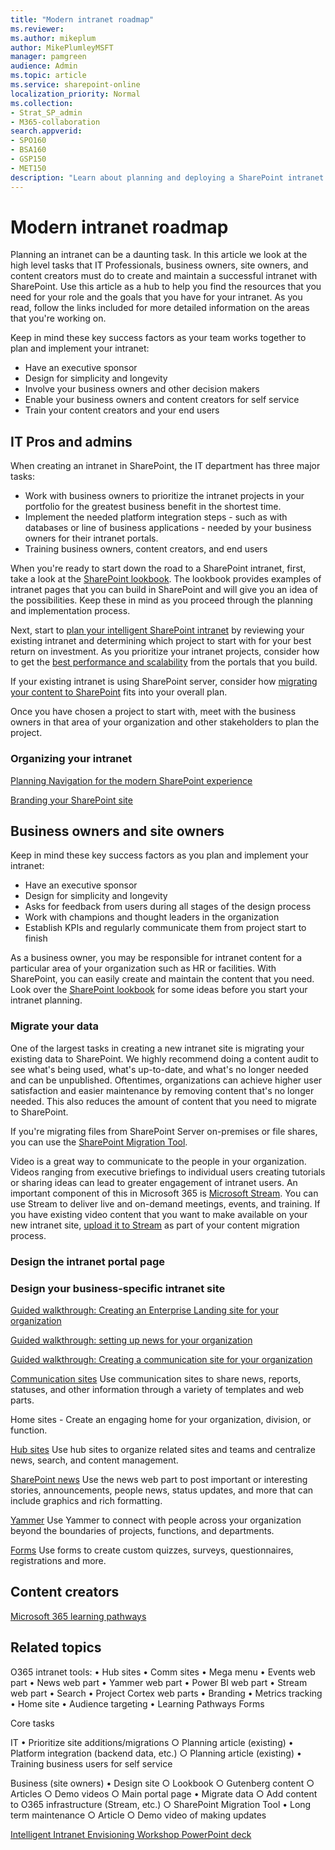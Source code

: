 ```yaml
---
title: "Modern intranet roadmap"
ms.reviewer: 
ms.author: mikeplum
author: MikePlumleyMSFT
manager: pamgreen
audience: Admin
ms.topic: article
ms.service: sharepoint-online
localization_priority: Normal
ms.collection:  
- Strat_SP_admin
- M365-collaboration
search.appverid:
- SPO160
- BSA160
- GSP150
- MET150
description: "Learn about planning and deploying a SharePoint intranet."
---
```


# Modern intranet roadmap

Planning an intranet can be a daunting task. In this article we look at the high level tasks that IT Professionals, business owners, site owners, and content creators must do to create and maintain a successful intranet with SharePoint. Use this article as a hub to help you find the resources that you need for your role and the goals that you have for your intranet. As you read, follow the links included for more detailed information on the areas that you're working on.

Keep in mind these key success factors as your team works together to plan and implement your intranet:

- Have an executive sponsor
- Design for simplicity and longevity 
- Involve your business owners and other decision makers
- Enable your business owners and content creators for self service
- Train your content creators and your end users

## IT Pros and admins

When creating an intranet in SharePoint, the IT department has three major tasks:

- Work with business owners to prioritize the intranet projects in your portfolio for the greatest business benefit in the shortest time.
- Implement the needed platform integration steps - such as with databases or line of business applications - needed by your business owners for their intranet portals.
- Training business owners, content creators, and end users

When you're ready to start down the road to a SharePoint intranet, first, take a look at the [SharePoint lookbook](https://aka.ms/sharepointlookbook). The lookbook provides examples of intranet pages that you can build in SharePoint and will give you an idea of the possibilities. Keep these in mind as you proceed through the planning and implementation process.

Next, start to [plan your intelligent SharePoint intranet](https://docs.microsoft.com/sharepoint/plan-intranet) by reviewing your existing intranet and determining which project to start with for your best return on investment. As you prioritize your intranet projects, consider how to get the [best performance and scalability](https://docs.microsoft.com/SharePoint/portal-health) from the portals that you build.

If your existing intranet is using SharePoint server, consider how [migrating your content to SharePoint](https://docs.microsoft.com/sharepointmigration/migrate-to-sharepoint-online) fits into your overall plan.

Once you have chosen a project to start with, meet with the business owners in that area of your organization and other stakeholders to plan the project.

### Organizing your intranet

[Planning Navigation for the modern SharePoint experience](https://docs.microsoft.com/sharepoint/plan-navigation-modern-experience)

[Branding your SharePoint site](https://docs.microsoft.com/sharepoint/branding-sharepoint-online-sites-modern-experience)


## Business owners and site owners

Keep in mind these key success factors as you plan and implement your intranet:

- Have an executive sponsor
- Design for simplicity and longevity 
- Asks for feedback from users during all stages of the design process
- Work with champions and thought leaders in the organization
- Establish KPIs and regularly communicate them from project start to finish

As a business owner, you may be responsible for intranet content for a particular area of your organization such as HR or facilities. With SharePoint, you can easily create and maintain the content that you need. Look over the [SharePoint lookbook](https://aka.ms/sharepointlookbook) for some ideas before you start your intranet planning.

### Migrate your data

One of the largest tasks in creating a new intranet site is migrating your existing data to SharePoint. We highly recommend doing a content audit to see what's being used, what's up-to-date, and what's no longer needed and can be unpublished. Oftentimes, organizations can achieve higher user satisfaction and easier maintenance by removing content that's no longer needed. This also reduces the amount of content that you need to migrate to SharePoint.

If you're migrating files from SharePoint Server on-premises or file shares, you can use the [SharePoint Migration Tool](https://docs.microsoft.com/sharepointmigration/migrate-to-sharepoint-online).

Video is a great way to communicate to the people in your organization. Videos ranging from executive briefings to individual users creating tutorials or sharing ideas can lead to greater engagement of intranet users. An important component of this in Microsoft 365 is [Microsoft Stream](https://docs.microsoft.com/stream). You can use Stream to deliver live and on-demand meetings, events, and training. If you have existing video content that you want to make available on your new intranet site, [upload it to Stream](https://docs.microsoft.com/en-us/stream/portal-upload-video) as part of your content migration process.

### Design the intranet portal page

### Design your business-specific intranet site


[Guided walkthrough: Creating an Enterprise Landing site for your organization](https://support.office.com/article/9c1842c3-543e-4891-85d3-0eaf680e242d)

[Guided walkthrough: setting up news for your organization](https://support.office.com/article/95a90834-96a2-463c-b741-31c4d2230706)

[Guided walkthrough: Creating a communication site for your organization](https://support.office.com/article/d9aaecc7-e2df-43a7-acc2-bd37f1fe7cfe)

[Communication sites](https://support.office.com/article/94A33429-E580-45C3-A090-5512A8070732)
Use communication sites to share news, reports, statuses, and other information through a variety of templates and web parts.

Home sites - Create an engaging home for your organization, division, or function.

[Hub sites](planning-hub-sites.md)
Use hub sites to organize related sites and teams and centralize news, search, and content management.

[SharePoint news](https://support.office.com/article/C2DCEE50-F5D7-434B-8CB9-A7FEEFD9F165)
Use the news web part to post important or interesting stories, announcements, people news, status updates, and more that can include graphics and rich formatting.

[Yammer](https://docs.microsoft.com/yammer/yammer-landing-page)
Use Yammer to connect with people across your organization beyond the boundaries of projects, functions, and departments.

[Forms](https://docs.microsoft.com/forms-pro)
Use forms to create custom quizzes, surveys, questionnaires, registrations and more.



## Content creators

[Microsoft 365 learning pathways](https://docs.microsoft.com/office365/customlearning/)




## Related topics


O365 intranet tools:
	• Hub sites
	• Comm sites
	• Mega menu
	• Events web part
	• News web part
	• Yammer web part
	• Power BI web part
	• Stream web part
	• Search
	• Project Cortex web parts
	• Branding
	• Metrics tracking
	• Home site
	• Audience targeting
	• Learning Pathways
Forms

Core tasks

IT
	• Prioritize site additions/migrations
		○ Planning article (existing)
	• Platform integration (backend data, etc.)
		○ Planning article (existing)
	• Training business users for self service

Business (site owners)
	• Design site
		○ Lookbook
		○ Gutenberg content
		○ Articles
		○ Demo videos
		○ Main portal page
	• Migrate data
		○ Add content to O365 infrastructure (Stream, etc.)
		○ SharePoint Migration Tool
	• Long term maintenance
		○ Article
		○ Demo video of making updates




[Intelligent Intranet Envisioning Workshop PowerPoint deck](https://resources.techcommunity.microsoft.com/link/sharepoint-envisioning-workshop-concept/)